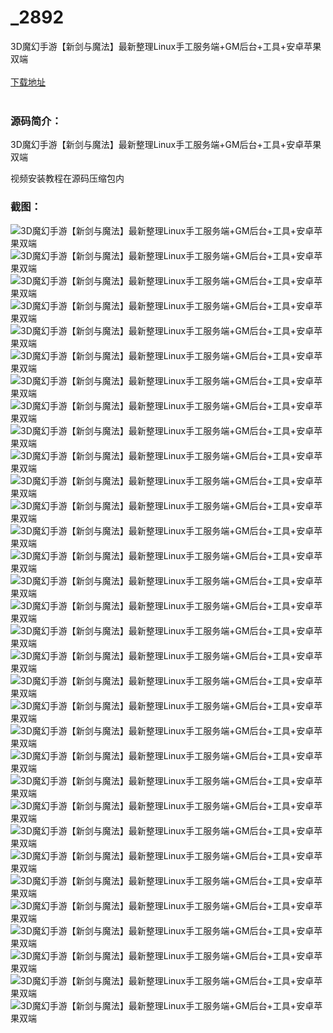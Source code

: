 # _2892
3D魔幻手游【新剑与魔法】最新整理Linux手工服务端+GM后台+工具+安卓苹果双端
<br/></br>
[下载地址](https://www.uuid2.com/2892.html "下载地址")
<br/></br>
<h3>源码简介：</h3>
<p>3D魔幻手游【新剑与魔法】最新整理Linux手工服务端+GM后台+工具+安卓苹果双端<p>
<p>视频安装教程在源码压缩包内<p>
<h3>截图：</h3>
<img src="https://www.uuid2.com/wp-content/uploads/img/202203/80ade78612.jpg" alt="3D魔幻手游【新剑与魔法】最新整理Linux手工服务端+GM后台+工具+安卓苹果双端"><img src="https://www.uuid2.com/wp-content/uploads/img/202203/80ade78559.jpg" alt="3D魔幻手游【新剑与魔法】最新整理Linux手工服务端+GM后台+工具+安卓苹果双端"><img src="https://www.uuid2.com/wp-content/uploads/img/202203/80ade78921.jpg" alt="3D魔幻手游【新剑与魔法】最新整理Linux手工服务端+GM后台+工具+安卓苹果双端"><img src="https://www.uuid2.com/wp-content/uploads/img/202203/9afc3a5129.jpg" alt="3D魔幻手游【新剑与魔法】最新整理Linux手工服务端+GM后台+工具+安卓苹果双端"><img src="https://www.uuid2.com/wp-content/uploads/img/202203/9afc3a5949.jpg" alt="3D魔幻手游【新剑与魔法】最新整理Linux手工服务端+GM后台+工具+安卓苹果双端"><img src="https://www.uuid2.com/wp-content/uploads/img/202203/9afc3a5771.jpg" alt="3D魔幻手游【新剑与魔法】最新整理Linux手工服务端+GM后台+工具+安卓苹果双端"><img src="https://www.uuid2.com/wp-content/uploads/img/202203/9afc3a5728.jpg" alt="3D魔幻手游【新剑与魔法】最新整理Linux手工服务端+GM后台+工具+安卓苹果双端"><img src="https://www.uuid2.com/wp-content/uploads/img/202203/9afc3a5573.jpg" alt="3D魔幻手游【新剑与魔法】最新整理Linux手工服务端+GM后台+工具+安卓苹果双端"><img src="https://www.uuid2.com/wp-content/uploads/img/202203/9afc3a5349.jpg" alt="3D魔幻手游【新剑与魔法】最新整理Linux手工服务端+GM后台+工具+安卓苹果双端"><img src="https://www.uuid2.com/wp-content/uploads/img/202203/9afc3a5784.jpg" alt="3D魔幻手游【新剑与魔法】最新整理Linux手工服务端+GM后台+工具+安卓苹果双端"><img src="https://www.uuid2.com/wp-content/uploads/img/202203/0cbebbd229.jpg" alt="3D魔幻手游【新剑与魔法】最新整理Linux手工服务端+GM后台+工具+安卓苹果双端"><img src="https://www.uuid2.com/wp-content/uploads/img/202203/0cbebbd579.jpg" alt="3D魔幻手游【新剑与魔法】最新整理Linux手工服务端+GM后台+工具+安卓苹果双端"><img src="https://www.uuid2.com/wp-content/uploads/img/202203/0cbebbd262.jpg" alt="3D魔幻手游【新剑与魔法】最新整理Linux手工服务端+GM后台+工具+安卓苹果双端"><img src="https://www.uuid2.com/wp-content/uploads/img/202203/0cbebbd427.jpg" alt="3D魔幻手游【新剑与魔法】最新整理Linux手工服务端+GM后台+工具+安卓苹果双端"><img src="https://www.uuid2.com/wp-content/uploads/img/202203/0cbebbd633.jpg" alt="3D魔幻手游【新剑与魔法】最新整理Linux手工服务端+GM后台+工具+安卓苹果双端"><img src="https://www.uuid2.com/wp-content/uploads/img/202203/0cbebbd955.jpg" alt="3D魔幻手游【新剑与魔法】最新整理Linux手工服务端+GM后台+工具+安卓苹果双端"><img src="https://www.uuid2.com/wp-content/uploads/img/202203/0cbebbd875.jpg" alt="3D魔幻手游【新剑与魔法】最新整理Linux手工服务端+GM后台+工具+安卓苹果双端"><img src="https://www.uuid2.com/wp-content/uploads/img/202203/9a37f3e574.jpg" alt="3D魔幻手游【新剑与魔法】最新整理Linux手工服务端+GM后台+工具+安卓苹果双端"><img src="https://www.uuid2.com/wp-content/uploads/img/202203/9a37f3e418.jpg" alt="3D魔幻手游【新剑与魔法】最新整理Linux手工服务端+GM后台+工具+安卓苹果双端"><img src="https://www.uuid2.com/wp-content/uploads/img/202203/9a37f3e181.jpg" alt="3D魔幻手游【新剑与魔法】最新整理Linux手工服务端+GM后台+工具+安卓苹果双端"><img src="https://www.uuid2.com/wp-content/uploads/img/202203/9a37f3e152.jpg" alt="3D魔幻手游【新剑与魔法】最新整理Linux手工服务端+GM后台+工具+安卓苹果双端"><img src="https://www.uuid2.com/wp-content/uploads/img/202203/9a37f3e154.jpg" alt="3D魔幻手游【新剑与魔法】最新整理Linux手工服务端+GM后台+工具+安卓苹果双端"><img src="https://www.uuid2.com/wp-content/uploads/img/202203/9a37f3e944.jpg" alt="3D魔幻手游【新剑与魔法】最新整理Linux手工服务端+GM后台+工具+安卓苹果双端"><img src="https://www.uuid2.com/wp-content/uploads/img/202203/50df0c2365.jpg" alt="3D魔幻手游【新剑与魔法】最新整理Linux手工服务端+GM后台+工具+安卓苹果双端"><img src="https://www.uuid2.com/wp-content/uploads/img/202203/50df0c2233.jpg" alt="3D魔幻手游【新剑与魔法】最新整理Linux手工服务端+GM后台+工具+安卓苹果双端"><img src="https://www.uuid2.com/wp-content/uploads/img/202203/50df0c2734.jpg" alt="3D魔幻手游【新剑与魔法】最新整理Linux手工服务端+GM后台+工具+安卓苹果双端"><img src="https://www.uuid2.com/wp-content/uploads/img/202203/50df0c2326.jpg" alt="3D魔幻手游【新剑与魔法】最新整理Linux手工服务端+GM后台+工具+安卓苹果双端"><img src="https://www.uuid2.com/wp-content/uploads/img/202203/50df0c2228.jpg" alt="3D魔幻手游【新剑与魔法】最新整理Linux手工服务端+GM后台+工具+安卓苹果双端"><img src="https://www.uuid2.com/wp-content/uploads/img/202203/50df0c2276.jpg" alt="3D魔幻手游【新剑与魔法】最新整理Linux手工服务端+GM后台+工具+安卓苹果双端"><img src="https://www.uuid2.com/wp-content/uploads/img/202203/f647f09229.jpg" alt="3D魔幻手游【新剑与魔法】最新整理Linux手工服务端+GM后台+工具+安卓苹果双端"><img src="https://www.uuid2.com/wp-content/uploads/img/202203/f647f09448.jpg" alt="3D魔幻手游【新剑与魔法】最新整理Linux手工服务端+GM后台+工具+安卓苹果双端"><img src="https://www.uuid2.com/wp-content/uploads/img/202203/f647f09788.jpg" alt="3D魔幻手游【新剑与魔法】最新整理Linux手工服务端+GM后台+工具+安卓苹果双端">
